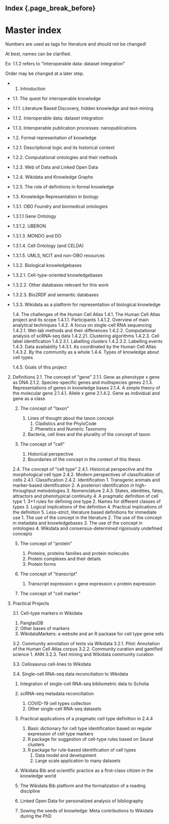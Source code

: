 ## Index {.page_break_before}


# Master index

Numbers are used as tags for literature and should not be changed!

At best, names can be clarified.

Ex: 1.1.2 refers to "Interoperable data: dataset integration"

Order may be changed at a later step.

- 1. Introduction
   
- 1.1. The quest for interoperable knowledge
- 1.1.1. Literature Based Discovery, hidden knowledge and text-mining
- 1.1.2. Interoperable data: dataset integration
- 1.1.3. Interoperable publication processes: nanopublications 


- 1.2. Formal representation of knowledge
- 1.2.1. Descriptional logic and its historical context
- 1.2.2. Computational ontologies and their methods
- 1.2.3. Web of Data and Linked Open Data
- 1.2.4. Wikidata and Knowledge Graphs
- 1.2.5. The role of definitions in formal knowledge

- 1.3. Knowledge Representation in biology
- 1.3.1. OBO Foundry and biomedical ontologies
- 1.3.1.1 Gene Ontology
- 1.3.1.2. UBERON
- 1.3.1.3. MONDO and DO
- 1.3.1.4. Cell Ontology (and CELDA)
- 1.3.1.5. UMLS, NCiT and non-OBO resources
- 1.3.2. Biological knowledgebases
- 1.3.2.1. Cell-type-oriented knowledgebases
- 1.3.2.2. Other databases relevant for this work
- 1.3.2.3. Bio2RDF and semantic databases
- 1.3.3. Wikidata as a platform for representation of biological knowledge
    
    1.4. The challenges of the Human Cell Atlas
       1.4.1. The Human Cell Atlas project and its scope
          1.4.1.1. Participants
          1.4.1.2. Overview of main analytical techniques
       1.4.2. A focus on single-cell RNA sequencing 
          1.4.2.1. Wet-lab methods and their differences
          1.4.2.2. Computational analysis of scRNA-seq data
             1.4.2.21. Clustering algorithms
          1.4.2.3. Cell label identification
             1.4.2.3.1. Labelling clusters
             1.4.2.3.2. Labelling events
       1.4.3. Data availability
          1.4.3.1. As coordinated by the Human Cell Atlas
          1.4.3.2. By the community as a whole
       1.4.4. Types of knowledge about cell types
    
    1.4.5. Goals of this project

2. Definitions
    2.1. The concept of "gene"
       2.1.1. Gene as phenotype x gene as DNA
       2.1.2. Species-specific genes and multispecies genes
       2.1.3. Representations of genes in knowledge bases
       2.1.4. A simple theory of the molecular gene 
          2.1.4.1. Allele x gene
          2.1.4.2. Gene as individual and gene as a class
    
    2. The concept of "taxon"
       1. Lines of thought about the taxon concept
          1. Cladistics and the PhyloCode
          2. Phenetics and Numeric Taxonomy
       2. Bacteria, cell lines and the plurality of the concept of taxon
   
    3. The concept of "cell"
       1. Historical perspective
       2. Boundaries of the concept in the context of this thesis
    
    2.4. The concept of "cell type"
       2.4.1. Historical perspective and the morphological cell type
       2.4.2. Modern perspectives of classification of cells
          2.4.1. Classification
          2.4.2. Identification
             1. Transgenic animals and marker-based identification
             2. A posteriori identification in high-throughput metodologies
          3. Nomenclature
       2.4.3. States, identities, fates, attractors and phenotypical continuity
       4. A pragmatic definition of cell type
          1. 3+1 rules for defining one type
          2. Names for different classes of types
          3. Logical implications of the definition
          4. Practical implications of the definition
       5. Less-strict, literature based definitions for immediate use
          1. The use of the concept in the literature
          2. The use of the concept in metadata and knowledgebases
          3. The use of the concept in ontologies
          4. Wikidata and consensus-determined rigorously undefined concepts
    
    5. The concept of "protein"
       1. Proteins, proteins families and protein molecules
       2. Protein complexes and their details
       3. Protein forms

    6. The concept of "transcript"
       1. Transcript expression x gene expression x protein expression

    7. The concept of "cell marker"

3. Practical Projects
   
   3.1.  Cell-type markers in Wikidata
      1. PanglaoDB
      2. Other bases of markers
      3. WikidataMarkers: a website and an R packase for cell type gene sets
   
   3.2. Community annotation of texts via Wikidata 
      3.2.1. Pilot: Annotation of the Human Cell Atlas corpus
      3.2.2. Community curation and gamified science
         1. ANN
      3.2.3. Text mining and Wikidata community curation
   
   3.3. Cellosaurus cell-lines to Wikidata
   
   3.4. Single-cell RNA-seq data reconciliation to Wikidata
   
      1. Integration of single-cell RNA-seq bibliometric data to Scholia
      2. scRNA-seq metadata reconciliation
         1. COVID-19 cell types collection
         2. Other single-cell RNA-seq datasets
         
   5. Practical applications of a pragmatic cell type definition in 2.4.4
      1. Basic dictionary for cell type identification based on regular expression of cell type markers
      2. R package for suggestion of cell-type rules based on Seurat clusters
      3. R package for rule-based identification of cell types
         1. Data model and development
         2. Large scale application to many datasets
         
    6. Wikidata Bib and scientific practice as a first-class citizen in the knowledge world
      1. The Wikidata Bib platform and the formalization of a reading discipline
      2. Linked Open Data for personalized analysis of bibliography
      3. Sowing the seeds of knowledge: Meta contributions to Wikidata during the PhD
      
    
      
